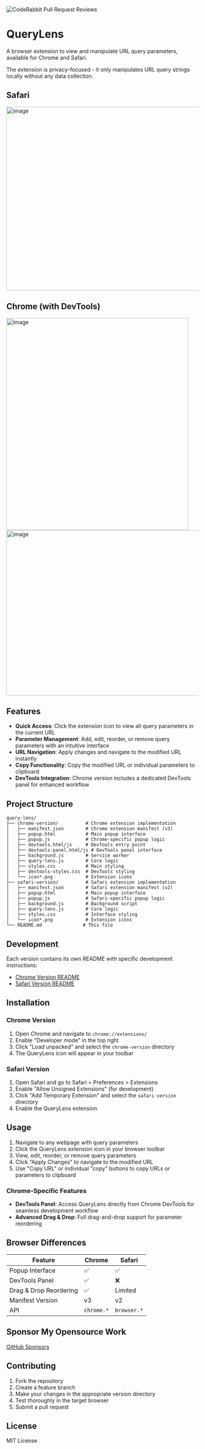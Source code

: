 ![CodeRabbit Pull Request Reviews](https://img.shields.io/coderabbit/prs/github/MB-999/query-lens?utm_source=oss&utm_medium=github&utm_campaign=MB-999%2Fquery-lens&labelColor=171717&color=FF570A&link=https%3A%2F%2Fcoderabbit.ai&label=CodeRabbit+Reviews)

# QueryLens

A browser extension to view and manipulate URL query parameters, available for Chrome and Safari.

The extension is privacy-focused - it only manipulates URL query strings locally without any data collection.

## Safari
 <img width="1058" height="480" alt="image" src="https://github.com/user-attachments/assets/69b52126-1ab7-4838-ac49-3915ac4fd914" />

## Chrome (with DevTools)

  <img width="477" height="554" alt="image" src="https://github.com/user-attachments/assets/3eb910a4-d716-4a03-90a0-9ac54c786b64" />
  <img width="589" height="432" alt="image" src="https://github.com/user-attachments/assets/58a2f104-a53d-4d85-8678-4fe225e93ae8" />


## Features

- **Quick Access**: Click the extension icon to view all query parameters in the current URL
- **Parameter Management**: Add, edit, reorder, or remove query parameters with an intuitive interface
- **URL Navigation**: Apply changes and navigate to the modified URL instantly
- **Copy Functionality**: Copy the modified URL or individual parameters to clipboard
- **DevTools Integration**: Chrome version includes a dedicated DevTools panel for enhanced workflow

## Project Structure

```text
query-lens/
├── chrome-version/          # Chrome extension implementation
│   ├── manifest.json        # Chrome extension manifest (v3)
│   ├── popup.html           # Main popup interface
│   ├── popup.js             # Chrome-specific popup logic
│   ├── devtools.html/js     # DevTools entry point
│   ├── devtools-panel.html/js # DevTools panel interface
│   ├── background.js        # Service worker
│   ├── query-lens.js        # Core logic
│   ├── styles.css           # Main styling
│   ├── devtools-styles.css  # DevTools styling
│   └── icon*.png            # Extension icons
├── safari-version/          # Safari extension implementation
│   ├── manifest.json        # Safari extension manifest (v2)
│   ├── popup.html           # Main popup interface
│   ├── popup.js             # Safari-specific popup logic
│   ├── background.js        # Background script
│   ├── query-lens.js        # Core logic
│   ├── styles.css           # Interface styling
│   └── icon*.png            # Extension icons
└── README.md               # This file
```

## Development

Each version contains its own README with specific development instructions:

- [Chrome Version README](chrome-version/README.md)
- [Safari Version README](safari-version/README.md)

## Installation

### Chrome Version

1. Open Chrome and navigate to `chrome://extensions/`
2. Enable "Developer mode" in the top right
3. Click "Load unpacked" and select the `chrome-version` directory
4. The QueryLens icon will appear in your toolbar

### Safari Version

1. Open Safari and go to Safari > Preferences > Extensions
2. Enable "Allow Unsigned Extensions" (for development)
3. Click "Add Temporary Extension" and select the `safari-version` directory
4. Enable the QueryLens extension

## Usage

1. Navigate to any webpage with query parameters
2. Click the QueryLens extension icon in your browser toolbar
3. View, edit, reorder, or remove query parameters
4. Click "Apply Changes" to navigate to the modified URL
5. Use "Copy URL" or individual "copy" buttons to copy URLs or parameters to clipboard

### Chrome-Specific Features

- **DevTools Panel**: Access QueryLens directly from Chrome DevTools for seamless development workflow
- **Advanced Drag & Drop**: Full drag-and-drop support for parameter reordering

## Browser Differences

| Feature                | Chrome     | Safari      |
| ---------------------- | ---------- | ----------- |
| Popup Interface        | ✅         | ✅          |
| DevTools Panel         | ✅         | ❌          |
| Drag & Drop Reordering | ✅         | Limited     |
| Manifest Version       | v3         | v2          |
| API                    | `chrome.*` | `browser.*` |

## Sponsor My Opensource Work

[GitHub Sponsors](https://github.com/sponsors/MB-999)

## Contributing

1. Fork the repository
2. Create a feature branch
3. Make your changes in the appropriate version directory
4. Test thoroughly in the target browser
5. Submit a pull request

## License

MIT License
